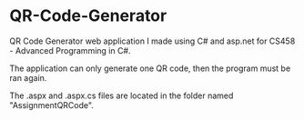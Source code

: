# QR-Code-Generator
QR Code Generator web application I made using C# and asp.net for CS458 - Advanced Programming in C#.

The application can only generate one QR code, then the program must be ran again.

The .aspx and .aspx.cs files are located in the folder named "AssignmentQRCode".
